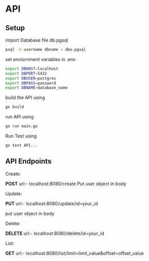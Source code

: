 # API

## Setup

import Database file db.pgsql
```bash
psql -U username dbname < dbe.pgsql
```
set enviornment variables in .env
```bash
export DBHOST=localhost
export DBPORT=5432
export DBUSER=postgres
export DBPASS=password
export DBNAME=database_name
```

build the API using 
```bash
go build
```

run API using
```bash
go run main.go
```
Run Test using
```bash
go test API...
```
## API Endpoints

Create:

**POST**  url:-  localhost:8080/create
Put user object in body

Update:

**PUT**  url:- localhost:8080/update/id=your_id

put user object in body

Delete:

**DELETE** url:- localhost:8080/delete/id=your_id

List:

**GET**   url:-  localhost:8080/list/limit=limit_value&offset=offset_value
